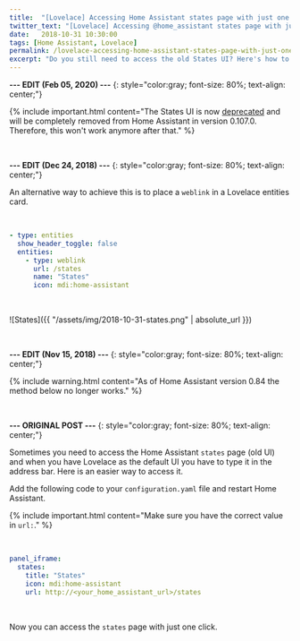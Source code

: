 ```yaml
---
title:  "[Lovelace] Accessing Home Assistant states page with just one click"
twitter_text: "[Lovelace] Accessing @home_assistant states page with just one click"
date:   2018-10-31 10:30:00
tags: [Home Assistant, Lovelace]
permalink: /lovelace-accessing-home-assistant-states-page-with-just-one-click/
excerpt: "Do you still need to access the old States UI? Here's how to do it."
---
```

<!-- markdownlint-disable html -->
**--- EDIT \(Feb 05, 2020\) ---**
{: style="color:gray; font-size: 80%; text-align: center;"}

{% include important.html content="The States UI is now [deprecated](https://www.home-assistant.io/blog/2020/02/05/release-105/#the-old-states-ui-is-now-deprecated) and will be completely removed from Home Assistant in version 0.107.0. Therefore, this won't work anymore after that." %}

<br />

**--- EDIT \(Dec 24, 2018\) ---**
{: style="color:gray; font-size: 80%; text-align: center;"}

An alternative way to achieve this is to place a `weblink` in a Lovelace entities card.

<br />

```yaml
- type: entities
  show_header_toggle: false
  entities:
    - type: weblink
      url: /states
      name: "States"
      icon: mdi:home-assistant
```

<br />

![States]({{ "/assets/img/2018-10-31-states.png" | absolute_url }})

<br />

**--- EDIT \(Nov 15, 2018\) ---**
{: style="color:gray; font-size: 80%; text-align: center;"}

{% include warning.html content="As of Home Assistant version 0.84 the method below no longer works." %}

<br />

**--- ORIGINAL POST ---**
{: style="color:gray; font-size: 80%; text-align: center;"}

Sometimes you need to access the Home Assistant `states` page \(old UI\) and when you have Lovelace as the default UI you have to type it in the address bar. Here is an easier way to access it.

Add the following code to your `configuration.yaml` file and restart Home Assistant.

{% include important.html content="Make sure you have the correct value in `url:`." %}

<br />

```yaml
panel_iframe:
  states:
    title: "States"
    icon: mdi:home-assistant
    url: http://<your_home_assistant_url>/states
```

<br />

Now you can access the `states` page with just one click.
